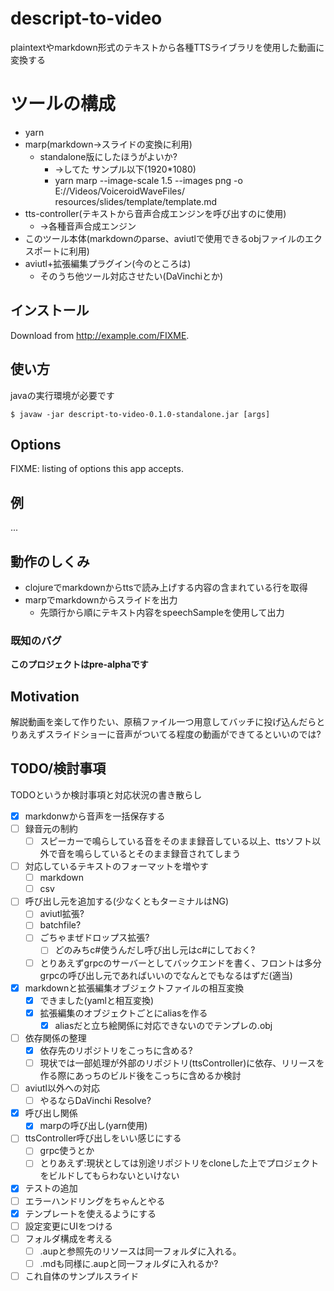 # descript-to-video

plaintextやmarkdown形式のテキストから各種TTSライブラリを使用した動画に変換する

# ツールの構成
* yarn
* marp(markdown->スライドの変換に利用)
  * standalone版にしたほうがよいか?
    * →してた サンプル以下(1920*1080)
    * yarn marp --image-scale 1.5 --images png -o E://Videos/VoiceroidWaveFiles/  resources/slides/template/template.md
* tts-controller(テキストから音声合成エンジンを呼び出すのに使用)
  * ->各種音声合成エンジン
* このツール本体(markdownのparse、aviutlで使用できるobjファイルのエクスポートに利用)
* aviutl+拡張編集プラグイン(今のところは)
  * そのうち他ツール対応させたい(DaVinchiとか)

## インストール

Download from http://example.com/FIXME.

## 使い方

javaの実行環境が必要です

    $ javaw -jar descript-to-video-0.1.0-standalone.jar [args]

## Options

FIXME: listing of options this app accepts.

## 例

...

## 動作のしくみ
* clojureでmarkdownからttsで読み上げする内容の含まれている行を取得
* marpでmarkdownからスライドを出力
  * 先頭行から順にテキスト内容をspeechSampleを使用して出力
<!-- 
この状態だと音声のみ追加されている状態のはず
スライドをタイムラインに追加する処理が必要
立ち絵もこの状態ではないはず? 
markdown(テキスト+順序情報)+デフォルト値で動画にする
-->
### 既知のバグ

**このプロジェクトはpre-alphaです**

## Motivation
解説動画を楽して作りたい、原稿ファイル一つ用意してバッチに投げ込んだらとりあえずスライドショーに音声がついてる程度の動画ができてるといいのでは?
## TODO/検討事項
TODOというか検討事項と対応状況の書き散らし
 - [x] markdonwから音声を一括保存する
 - [ ] 録音元の制約
   - [ ] スピーカーで鳴らしている音をそのまま録音している以上、ttsソフト以外で音を鳴らしているとそのまま録音されてしまう
 - [ ] 対応しているテキストのフォーマットを増やす
   - [ ] markdown
   - [ ] csv
 - [ ] 呼び出し元を追加する(少なくともターミナルはNG)
   - [ ] aviutl拡張?
   - [ ] batchfile?
   - [ ] ごちゃまぜドロップス拡張?
     - [ ] どのみちc#使うんだし呼び出し元はc#にしておく?
   - [ ] とりあえずgrpcのサーバーとしてバックエンドを書く、フロントは多分grpcの呼び出し元であればいいのでなんとでもなるはずだ(適当)
 - [x] markdownと拡張編集オブジェクトファイルの相互変換
   - [x] できました(yamlと相互変換)
   - [x] 拡張編集のオブジェクトごとにaliasを作る
     - [x] aliasだと立ち絵関係に対応できないのでテンプレの.obj
 - [ ] 依存関係の整理
   - [x] 依存先のリポジトリをこっちに含める?
   - [ ] 現状では一部処理が外部のリポジトリ(ttsController)に依存、リリースを作る際にあっちのビルド後をこっちに含めるか検討
 - [ ] aviutl以外への対応
   - [ ] やるならDaVinchi Resolve?
 - [x] 呼び出し関係
   - [x] marpの呼び出し(yarn使用)
 - [ ] ttsController呼び出しをいい感じにする
   - [ ] grpc使うとか
   - [ ] とりあえず:現状としては別途リポジトリをcloneした上でプロジェクトをビルドしてもらわないといけない
 - [x] テストの追加
 - [ ] エラーハンドリングをちゃんとやる
 - [x] テンプレートを使えるようにする
 - [ ] 設定変更にUIをつける
 - [ ] フォルダ構成を考える
   - [ ] .aupと参照先のリソースは同一フォルダに入れる。
   - [ ] .mdも同様に.aupと同一フォルダに入れるか?
 - [ ] これ自体のサンプルスライド
